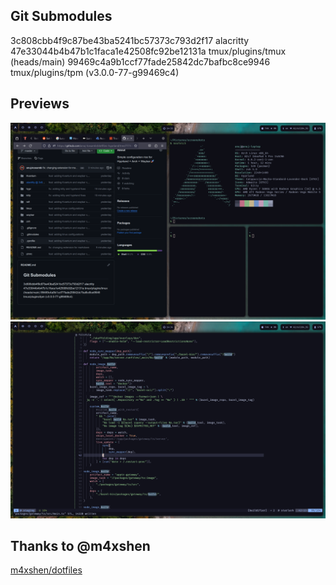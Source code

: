## Git Submodules

3c808cbb4f9c87be43ba5241bc57373c793d2f17 alacritty
47e33044b4b47b1c1faca1e42508fc92be12131a tmux/plugins/tmux (heads/main)
99469c4a9b1ccf77fade25842dc7bafbc8ce9946 tmux/plugins/tpm (v3.0.0-77-g99469c4)


## Previews

![](./previews/2023-11-29-143325_hyprshot.png)
![](./previews/2023-11-29-143437_hyprshot.png)


## Thanks to @m4xshen
[m4xshen/dotfiles](https://github.com/m4xshen/dotfiles)
